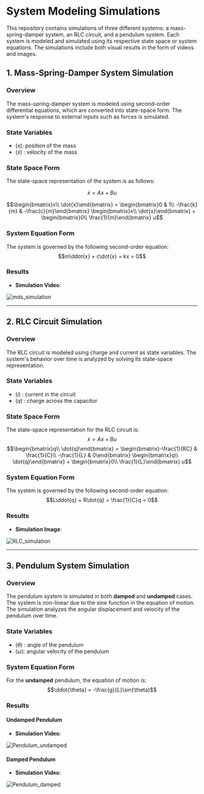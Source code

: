 # System Modeling Simulations

This repository contains simulations of three different systems: a mass-spring-damper system, an RLC circuit, and a pendulum system. Each system is modeled and simulated using its respective state space or system equations. The simulations include both visual results in the form of videos and images.

## 1. Mass-Spring-Damper System Simulation

### Overview

The mass-spring-damper system is modeled using second-order differential equations, which are converted into state-space form. The system's response to external inputs such as forces is simulated.

### State Variables
- $(x)$: position of the mass
- $(\dot{x})$ : velocity of the mass

### State Space Form
The state-space representation of the system is as follows:

$$\dot{x} = Ax + Bu$$

$$\begin{bmatrix}x\\ \dot{x}\end{bmatrix} = \begin{bmatrix}0 & 1\\ -\frac{k}{m} & -\frac{c}{m}\end{bmatrix} \begin{bmatrix}x\\ \dot{x}\end{bmatrix} + \begin{bmatrix}0\\ \frac{1}{m}\end{bmatrix} u$$

### System Equation Form
The system is governed by the following second-order equation:
$$m\ddot{x} + c\dot{x} + kx = 0$$

### Results
- **Simulation Video**: 

![mds_simulation](https://github.com/user-attachments/assets/1a83a3ff-e73e-42c0-a350-51a0583c6340)

---

## 2. RLC Circuit Simulation

### Overview
The RLC circuit is modeled using charge and current as state variables. The system's behavior over time is analyzed by solving its state-space representation.

### State Variables
- $(i)$ : current in the circuit
- $(q)$ : charge across the capacitor

### State Space Form
The state-space representation for the RLC circuit is:
$$\dot{x} = Ax + Bu$$
$$\begin{bmatrix}q\\ \dot{q}\end{bmatrix} = \begin{bmatrix}-\frac{1}{RC} & \frac{1}{C}\\ -\frac{1}{L} & 0\end{bmatrix} \begin{bmatrix}q\\ \dot{q}\end{bmatrix} + \begin{bmatrix}0\\ \frac{1}{L}\end{bmatrix} u$$

### System Equation Form
The system is governed by the following second-order equation:
$$L\ddot{q} + R\dot{q} + \frac{1}{C}q = 0$$

### Results
- **Simulation Image**: 

![RLC_simulation](https://github.com/user-attachments/assets/70a49feb-0250-49fe-97b4-81b8e18cfd14)

---

## 3. Pendulum System Simulation

### Overview
The pendulum system is simulated in both **damped** and **undamped** cases. The system is non-linear due to the sine function in the equation of motion. The simulation analyzes the angular displacement and velocity of the pendulum over time.

### State Variables
- $(\theta)$ : angle of the pendulum
- $(\omega)$: angular velocity of the pendulum

### System Equation Form
For the **undamped** pendulum, the equation of motion is:
$$\ddot{\theta} = -\frac{g}{L}\sin(\theta)$$
### Results

#### Undamped Pendulum
- **Simulation Video**: 

![Pendulum_undamped](https://github.com/user-attachments/assets/11788a4e-dcac-4228-93d7-072b8518ad23)

#### Damped Pendulum
- **Simulation Video**: 

![Pendulum_damped](https://github.com/user-attachments/assets/abba575c-8422-4c6e-be52-25a9bee3bf84)




